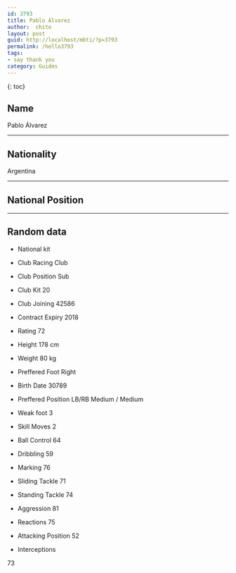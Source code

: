 ```yaml
---
id: 3793
title: Pablo Álvarez
author:  chito 
layout: post
guid: http://localhost/mbti/?p=3793
permalink: /hello3793
tags:
- say thank you
category: Guides
---
```



{: toc}


## Name  
Pablo Álvarez 

* * *

## Nationality  
Argentina 

* * *

## National Position 

* * *

## Random data 

  * National kit 
  * Club 
Racing Club 

  * Club Position 
Sub 

  * Club Kit 
20 

  * Club Joining 
42586 

  * Contract Expiry 
2018 

  * Rating 
72 

  * Height 
178 cm 

  * Weight 
80 kg 

  * Preffered Foot 
Right 

  * Birth Date 
30789 

  * Preffered Position 
LB/RB Medium / Medium 

  * Weak foot 
3 

  * Skill Moves 
2 

  * Ball Control 
64 

  * Dribbling 
59 

  * Marking 
76 

  * Sliding Tackle 
71 

  * Standing Tackle 
74 

  * Aggression 
81 

  * Reactions 
75 

  * Attacking Position 
52 

  * Interceptions 

73</ul>
